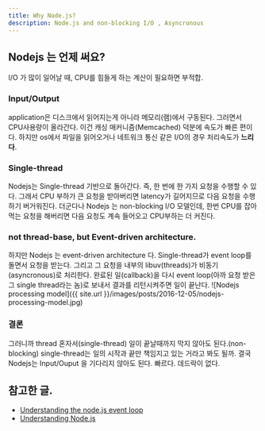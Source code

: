 ```yaml
---
title: Why Node.js?
description: Node.js and non-blocking I/O , Asyncronous
---
```

## Nodejs 는 언제 써요?
I/O 가 많이 일어날 때, CPU를 힘들게 하는 계산이 필요하면 부적합.

### Input/Output
application은 디스크에서 읽어지는게 아니라 메모리(램)에서 구동된다. 그러면서 CPU사용량이 올라간다. 이건 캐싱 매커니즘(Memcached) 덕분에 속도가 빠른 편이다.
하지만 os에서 파일을 읽어오거나 네트워크 통신 같은 I/O의 경우 처리속도가 **느리다**.

### Single-thread
Nodejs는 Single-thread 기반으로 돌아간다. 즉, 한 번에 한 가지 요청을 수행할 수 있다.
그래서 CPU 부하가 큰 요청을 받아버리면 latency가 길어지므로 다음 요청을 수행하기 버거워진다.
더군다나 Nodejs 는 non-blocking I/O 모델인데, 한번 CPU를 잡아먹는 요청을 해버리면 다음 요청도 계속 들어오고 CPU부하는 더 커진다.

### not thread-base, but Event-driven architecture.
하지만 Nodejs 는 event-driven architecture 다.
Single-thread가 event loop를 돌면서 요청을 받는다. 그리고 그 요청을 내부의 libuv(threads)가 비동기(asyncronous)로 처리한다. 완료된 일(callback)을 다시 event loop(아까 요청 받은 그 single thread라는 놈)로 보내서 결과를 리턴시켜주면 일이 끝난다.
![Nodejs processing model]({{ site.url }}/images/posts/2016-12-05/nodejs-processing-model.jpg)

### 결론
그러니까 thread 혼자서(single-thread) 일이 끝날때까지 막지 않아도 된다.(non-blocking)
single-thread는 일의 시작과 끝만 책임지고 있는 거라고 봐도 될까.
결국 Nodejs는 Input/Ouput 을 기다리지 않아도 된다. 빠르다. 데드락이 없다.

## 참고한 글.
- [Understanding the node.js event loop](http://blog.mixu.net/2011/02/01/understanding-the-node-js-event-loop/)
- [Understanding Node.js](https://www.codeschool.com/blog/2014/10/30/understanding-node-js/)
